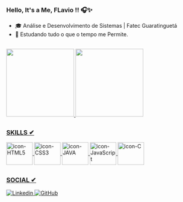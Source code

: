 ### Hello, It's a Me, FLavio !! 🎧✨

- 🎓 Análise e Desenvolvimento de Sistemas | Fatec Guaratinguetá
- 📜 Estudando tudo o que o tempo me Permite.
##
<div>
    <a href="https://github.com/FLviin">
    <img height="180em" src="https://github-readme-stats.vercel.app/api?username=FLviin&show_icons=true&theme=gotham&https://github.com/FLviin/github-readme-stats)">
     <img height="180em" src="https://github-readme-stats.vercel.app/api/top-langs/?username=FLviin&layout=compact&theme=gotham&https://github.com/FLviin/github-readme-stats)">
</div>
    
##
    
### SKILLS ✔
<div style="display: inline_block">
    <img align="center" alt="icon-HTML5" height="60" width="70" src="https://cdn.jsdelivr.net/gh/devicons/devicon/icons/html5/html5-original-wordmark.svg">
    <img align="center" alt="icon-CSS3" height="60" width="70" src="https://cdn.jsdelivr.net/gh/devicons/devicon/icons/css3/css3-plain-wordmark.svg">
    <img align="center" alt="icon-JAVA" height="60" width="70" src="https://cdn.jsdelivr.net/gh/devicons/devicon/icons/java/java-original-wordmark.svg">
    <img align="center" alt="icon-JavaScript" height="60" width="70" src="https://cdn.jsdelivr.net/gh/devicons/devicon/icons/javascript/javascript-original.svg">
    <img align="center" alt="icon-C" height="60" width="70" src="https://cdn.jsdelivr.net/gh/devicons/devicon/icons/c/c-original.svg">
</div>

##
    
### SOCIAL ✔
    
<div style="display: inline_block">
    <img href="https://www.linkedin.com/in/flavio-go/" target="_blank" alt="Linkedin"src="https://img.shields.io/badge/LinkedIn-0077B5?style=for-the-badge&logo=linkedin&logoColor=white">
    <img href="https://github.com/FLviin" target="_blank" alt="GitHub"src="https://img.shields.io/badge/GitHub-100000?style=for-the-badge&logo=github&logoColor=white">

</div> 
    
